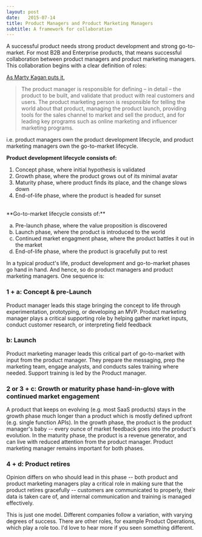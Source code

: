 ```yaml
---
layout: post
date:   2015-07-14
title: Product Managers and Product Marketing Managers
subtitle: A framework for collaboration 
---
```



A successful product needs strong product development and strong go-to-market. For most B2B and Enterprise products, that means successful collaboration between product managers and product marketing managers. This collaboration begins with a clear definition of roles:

[As Marty Kagan puts it](http://www.svpg.com/product-management-vs-product-marketing/),

> The product manager is responsible for defining – in detail – the product to be built, and validate that product with real customers and users. The product marketing person is responsible for telling the world about that product, managing the product launch, providing tools for the sales channel to market and sell the product, and for leading key programs such as online marketing and influencer marketing programs.


i.e. product managers own the product development lifecycle, and product marketing managers own the go-to-market lifecycle.

**Product development lifecycle consists of:**

1) Concept phase, where initial hypothesis is validated<br>
2) Growth phase, where the product grows out of its minimal avatar<br>
3) Maturity phase, where product finds its place, and the change slows down<br>
4) End-of-life phase, where the product is headed for sunset

<br>
**Go-to-market lifecycle consists of:**

<ol type="a">
<li> Pre-launch phase, where the value proposition is discovered </li>
<li> Launch phase, where the product is introduced to the world </li>
<li> Continued market engagment phase, where the product battles it out in the market </li>
<li> End-of-life phase, where the product is gracefully put to rest </li>
</ol>

In a typical product's life, product development and go-to-market phases go hand in hand. And hence, so do product managers and product marketing managers. One sequence is:

### 1 + a: Concept & pre-Launch 
Product manager leads this stage bringing the concept to life through experimentation, prototyping, or developing an MVP. Product marketing manager plays a critical supporting role by helping gather market inputs, conduct customer research, or interpreting field feedback


### b: Launch 
Product marketing manager leads this critical part of go-to-market with input from the product manager. They prepare the messaging, prep the marketing team, engage analysts, and conducts sales training where needed. Support training is led by the Product manager. 

### 2 or 3 + c: Growth or maturity phase hand-in-glove with continued market engagement
A product that keeps on evolving (e.g. most SaaS products) stays in the growth phase much longer than a product which is mostly defined upfront (e.g. single function APIs). In the growth phase, the product is the product manager's baby -- every ounce of market feedback goes into the product's evolution. In the maturity phase, the product is a revenue generator, and can live with reduced attention from the product manager. Product marketing manager remains important for both phases. 

### 4 + d: Product retires    
Opinion differs on who should lead in this phase -- both product and product marketing managers play a critical role in making sure that the product retires gracefully -- customers are communicated to properly, their data is taken care of, and internal communication and training is managed effectively.

This is just one model. Different companies follow a variation, with varying degrees of success. There are other roles, for example Product Operations, which play a role too. I'd love to hear more if you seen something different. 


